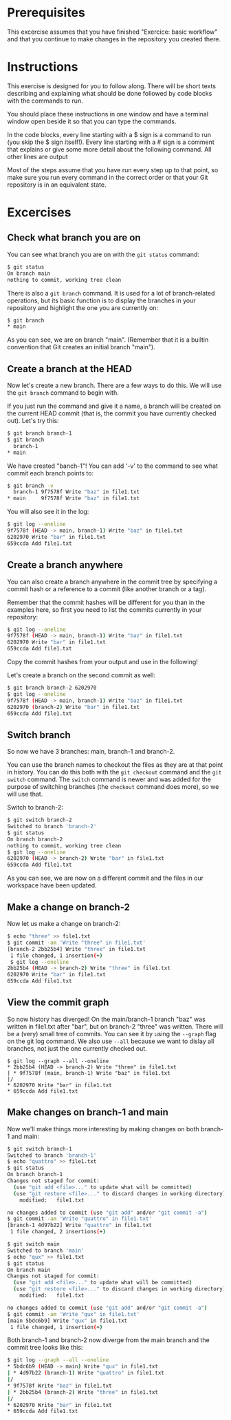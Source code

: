 # Prerequisites

This excercise assumes that you have finished "Exercice: basic workflow" and that you continue to make changes in the repository you created there.

# Instructions

This exercise is designed for you to follow along. There will be short texts describing and explaining what should be done followed by code blocks with the commands to run. 

You should place these instructions in one window and have a terminal window open beside it so that you can type the commands.

In the code blocks, every line starting with a $ sign is a command to run (you skip the $ sign itself!). Every line starting with a # sign is a comment that explains or give some more detail about the following command. All other lines are output 

Most of the steps assume that you have run every step up to that point, so make sure you run every command in the correct order or that your Git repository is in an equivalent state.

# Excercises

## Check what branch you are on

You can see what branch you are on with the `git status` command:

```bash
$ git status
On branch main
nothing to commit, working tree clean
```

There is also a `git branch` command. It is used for a lot of branch-related operations, but its basic function is to display the branches in your repository and highlight the one you are currently on:

```bash
$ git branch
* main
```

As you can see, we are on branch "main". (Remember that it is a builtin convention that Git creates an initial branch "main").

## Create a branch at the HEAD

Now let's create a new branch. There are a few ways to do this. We will use the `git branch` command to begin with.

If you just run the command and give it a name, a branch will be created on the current HEAD commit (that is, the commit you have currently checked out). Let's try this:

```bash
$ git branch branch-1
$ git branch
  branch-1
* main
```

We have created "banch-1"! You can add '-v' to the command to see what commit each branch points to:

```bash
$ git branch -v
  branch-1 9f7578f Write "baz" in file1.txt
* main     9f7578f Write "baz" in file1.txt
```

You will also see it in the log:

```bash
$ git log --oneline
9f7578f (HEAD -> main, branch-1) Write "baz" in file1.txt
6202970 Write "bar" in file1.txt
659ccda Add file1.txt
```

## Create a branch anywhere

You can also create a branch anywhere in the commit tree by specifying a commit hash or a reference to a commit (like another branch or a tag).

Remember that the commit hashes will be different for you than in the examples here, so first you need to list the commits currently in your repository:

```bash
$ git log --oneline
9f7578f (HEAD -> main, branch-1) Write "baz" in file1.txt
6202970 Write "bar" in file1.txt
659ccda Add file1.txt
```

Copy the commit hashes from your output and use in the following!

Let's create a branch on the second commit as well:

```bash
$ git branch branch-2 6202970
$ git log --oneline
9f7578f (HEAD -> main, branch-1) Write "baz" in file1.txt
6202970 (branch-2) Write "bar" in file1.txt
659ccda Add file1.txt
```

## Switch branch

So now we have 3 branches: main, branch-1 and branch-2.

You can use the branch names to checkout the files as they are at that point in history. You can do this both with the `git checkout` command and the `git switch` command. The `switch` command is newer and was added for the purpose of switching branches (the `checkout` command does more), so we will use that.

Switch to branch-2:

```bash
$ git switch branch-2
Switched to branch 'branch-2'
$ git status
On branch branch-2
nothing to commit, working tree clean
$ git log --oneline
6202970 (HEAD -> branch-2) Write "bar" in file1.txt
659ccda Add file1.txt
```

As you can see, we are now on a different commit and the files in our workspace have been updated.

## Make a change on branch-2

Now let us make a change on branch-2:

```bash
$ echo "three" >> file1.txt
$ git commit -am 'Write "three" in file1.txt'
[branch-2 2bb25b4] Write "three" in file1.txt
 1 file changed, 1 insertion(+)
 $ git log --oneline
2bb25b4 (HEAD -> branch-2) Write "three" in file1.txt
6202970 Write "bar" in file1.txt
659ccda Add file1.txt
 ```

## View the commit graph

So now history has diverged! On the main/branch-1 branch "baz" was written in file1.txt after "bar", but on branch-2 "three" was written. There will be a (very) small tree of commits. You can see it by using the `--graph` flag on the git log command. We also use `--all` because we want to dislay all branches, not just the one currently checked out.

```branch
$ git log --graph --all --oneline
* 2bb25b4 (HEAD -> branch-2) Write "three" in file1.txt
| * 9f7578f (main, branch-1) Write "baz" in file1.txt
|/
* 6202970 Write "bar" in file1.txt
* 659ccda Add file1.txt
```

## Make changes on branch-1 and main

Now we'll make things more interesting by making changes on both branch-1 and main:

```bash
$ git switch branch-1
Switched to branch 'branch-1'
$ echo "quattro" >> file1.txt
$ git status
On branch branch-1
Changes not staged for commit:
  (use "git add <file>..." to update what will be committed)
  (use "git restore <file>..." to discard changes in working directory)
	modified:   file1.txt

no changes added to commit (use "git add" and/or "git commit -a")
$ git commit -am 'Write "quattro" in file1.txt'
[branch-1 4d97b22] Write "quattro" in file1.txt
 1 file changed, 2 insertions(+)

$ git switch main
Switched to branch 'main'
$ echo "qux" >> file1.txt
$ git status
On branch main
Changes not staged for commit:
  (use "git add <file>..." to update what will be committed)
  (use "git restore <file>..." to discard changes in working directory)
	modified:   file1.txt

no changes added to commit (use "git add" and/or "git commit -a")
$ git commit -am 'Write "qux" in file1.txt'
[main 5bdc6b9] Write "qux" in file1.txt
 1 file changed, 1 insertion(+)
```

Both branch-1 and branch-2 now diverge from the main branch and the commit tree looks like this:

```bash
$ git log --graph --all --oneline
* 5bdc6b9 (HEAD -> main) Write "qux" in file1.txt
| * 4d97b22 (branch-1) Write "quattro" in file1.txt
|/
* 9f7578f Write "baz" in file1.txt
| * 2bb25b4 (branch-2) Write "three" in file1.txt
|/
* 6202970 Write "bar" in file1.txt
* 659ccda Add file1.txt
````
